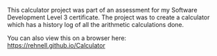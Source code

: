 This calculator project was part of an assessment for my Software Development Level 3 certificate.
The project was to create a calculator which has a history log of all the arithmetic calculations done.

You can also view this on a browser here: https://rehnell.github.io/Calculator
